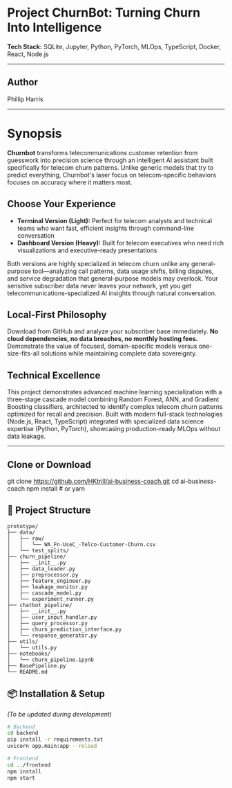 # Project ChurnBot: Turning Churn Into Intelligence

**Tech Stack:** SQLite, Jupyter, Python, PyTorch, MLOps, TypeScript, Docker, React, Node.js

---

## Author
Phillip Harris

---

# Synopsis

**Churnbot** transforms telecommunications customer retention from guesswork into precision science through an intelligent AI assistant built specifically for telecom churn patterns. Unlike generic models that try to predict everything, Churnbot's laser focus on telecom-specific behaviors focuses on accuracy where it matters most.

## Choose Your Experience

- **Terminal Version (Light):** Perfect for telecom analysts and technical teams who want fast, efficient insights through command-line conversation
- **Dashboard Version (Heavy):** Built for telecom executives who need rich visualizations and executive-ready presentations

Both versions are highly specialized in telecom churn unlike any general-purpose tool—analyzing call patterns, data usage shifts, billing disputes, and service degradation that general-purpose models may overlook. Your sensitive subscriber data never leaves your network, yet you get telecommunications-specialized AI insights through natural conversation.

## Local-First Philosophy

Download from GitHub and analyze your subscriber base immediately. **No cloud dependencies, no data breaches, no monthly hosting fees.** Demonstrate the value of focused, domain-specific models versus one-size-fits-all solutions while maintaining complete data sovereignty.

## Technical Excellence

This project demonstrates advanced machine learning specialization with a three-stage cascade model combining Random Forest, ANN, and Gradient Boosting classifiers, architected to identify complex telecom churn patterns optimized for recall and precision. Built with modern full-stack technologies (Node.js, React, TypeScript) integrated with specialized data science expertise (Python, PyTorch), showcasing production-ready MLOps without data leakage.

---

## Clone or Download
git clone https://github.com/HKtrill/ai-business-coach.git
cd ai-business-coach
npm install      # or yarn

## 📁 Project Structure

```plaintext
prototype/
├── data/
│   ├── raw/
│   │   └── WA_Fn-UseC_-Telco-Customer-Churn.csv
│   └── test_splits/
├── churn_pipeline/
│   ├── __init__.py
│   ├── data_loader.py
│   ├── preprocessor.py
│   ├── feature_engineer.py
│   ├── leakage_monitor.py
│   ├── cascade_model.py
│   └── experiment_runner.py
├── chatbot_pipeline/
│   ├── __init__.py
│   ├── user_input_handler.py
│   ├── query_processor.py
│   ├── churn_prediction_interface.py
│   └── response_generator.py
├── utils/
│   └── utils.py
├── notebooks/
│   └── churn_pipeline.ipynb
├── BasePipeline.py
└── README.md

```
## 📦 Installation & Setup

*(To be updated during development)*

```bash
# Backend
cd backend
pip install -r requirements.txt
uvicorn app.main:app --reload

# Frontend
cd ../frontend
npm install
npm start
```
